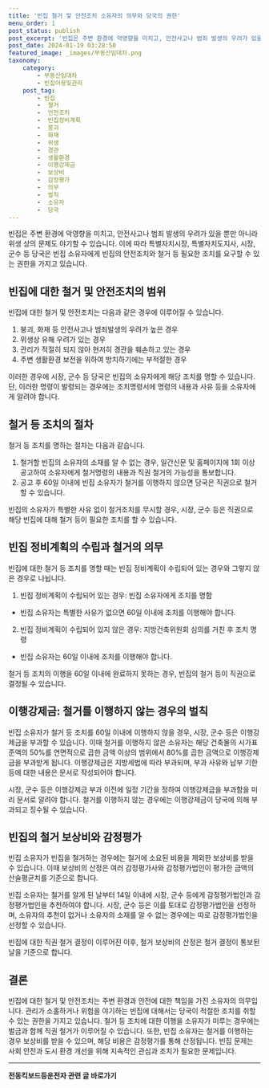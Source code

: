 ```yaml
---
title: '빈집 철거 및 안전조치 소유자의 의무와 당국의 권한'
menu_order: 1
post_status: publish
post_excerpt: '빈집은 주변 환경에 악영향을 미치고, 안전사고나 범죄 발생의 우려가 있을 뿐만 아니라 위생 상의 문제도 야기할 수 있습니다. 이에 따라 특별자치시장, 특별자치도지사, 시장, 군수 등 당국은 빈집 소유자에게 빈집의 안전조치와 철거 등 필요한 조치를 요구할 수 있는 권한을 가지고 있습니다.'
post_date: 2024-01-19 03:28:50
featured_image: _images/부동산임대차.png
taxonomy:
    category:
        - 부동산임대차
        - 빈집이용및관리
    post_tag:
        - 빈집
        -  철거
        -  안전조치
        -  빈집정비계획
        -  붕괴
        -  화재
        -  위생
        -  경관
        -  생활환경
        -  이행강제금
        -  보상비
        -  감정평가
        -  의무
        -  벌칙
        -  소유자
        -  당국
---
```



빈집은 주변 환경에 악영향을 미치고, 안전사고나 범죄 발생의 우려가 있을 뿐만 아니라 위생 상의 문제도 야기할 수 있습니다. 이에 따라 특별자치시장, 특별자치도지사, 시장, 군수 등 당국은 빈집 소유자에게 빈집의 안전조치와 철거 등 필요한 조치를 요구할 수 있는 권한을 가지고 있습니다.

## 빈집에 대한 철거 및 안전조치의 범위

빈집에 대한 철거 및 안전조치는 다음과 같은 경우에 이루어질 수 있습니다.

1. 붕괴, 화재 등 안전사고나 범죄발생의 우려가 높은 경우
2. 위생상 유해 우려가 있는 경우
3. 관리가 적절히 되지 않아 현저히 경관을 훼손하고 있는 경우
4. 주변 생활환경 보전을 위하여 방치하기에는 부적절한 경우

이러한 경우에 시장, 군수 등 당국은 빈집의 소유자에게 해당 조치를 명할 수 있습니다. 단, 이러한 명령이 발령되는 경우에는 조치명령서에 명령의 내용과 사유 등을 소유자에게 알려야 합니다.

## 철거 등 조치의 절차

철거 등 조치를 명하는 절차는 다음과 같습니다.

1. 철거할 빈집의 소유자의 소재를 알 수 없는 경우, 일간신문 및 홈페이지에 1회 이상 공고하여 소유자에게 철거명령의 내용과 직권 철거의 가능성을 통보합니다.
2. 공고 후 60일 이내에 빈집 소유자가 철거를 이행하지 않으면 당국은 직권으로 철거할 수 있습니다.

빈집의 소유자가 특별한 사유 없이 철거조치를 무시할 경우, 시장, 군수 등은 직권으로 해당 빈집에 대해 철거 등이 필요한 조치를 할 수 있습니다.

## 빈집 정비계획의 수립과 철거의 의무

빈집에 대한 철거 등 조치를 명할 때는 빈집 정비계획이 수립되어 있는 경우와 그렇지 않은 경우로 나뉩니다.

1. 빈집 정비계획이 수립되어 있는 경우: 빈집 소유자에게 조치를 명함
- 빈집 소유자는 특별한 사유가 없으면 60일 이내에 조치를 이행해야 합니다.

2. 빈집 정비계획이 수립되어 있지 않은 경우: 지방건축위원회 심의를 거친 후 조치 명령
- 빈집 소유자는 60일 이내에 조치를 이행해야 합니다.

철거 등 조치의 이행을 60일 이내에 완료하지 못하는 경우, 빈집의 철거 등이 직권으로 결정될 수 있습니다.

## 이행강제금: 철거를 이행하지 않는 경우의 벌칙

빈집 소유자가 철거 등 조치를 60일 이내에 이행하지 않을 경우, 시장, 군수 등은 이행강제금을 부과할 수 있습니다. 이때 철거를 이행하지 않은 소유자는 해당 건축물의 시가표준액의 50%를 연면적으로 곱한 금액 이상의 범위에서 80%를 곱한 금액으로 이행강제금을 부과받게 됩니다. 이행강제금은 지방세법에 따라 부과되며, 부과 사유와 납부 기한 등에 대한 내용은 문서로 작성되어야 합니다.

시장, 군수 등은 이행강제금 부과 이전에 일정 기간을 정하여 이행강제금을 부과함을 미리 문서로 알려야 합니다. 철거를 이행하지 않는 경우에는 이행강제금이 당국에 의해 부과되고 징수될 수 있습니다.

## 빈집의 철거 보상비와 감정평가

빈집 소유자가 빈집을 철거하는 경우에는 철거에 소요된 비용을 제외한 보상비를 받을 수 있습니다. 이때 보상비의 산정은 여러 감정평가사와 감정평가법인이 평가한 금액의 산술평균치를 기준으로 합니다.

빈집 소유자는 철거를 알게 된 날부터 14일 이내에 시장, 군수 등에게 감정평가법인과 감정평가법인을 추천하여야 합니다. 시장, 군수 등은 이를 토대로 감정평가법인을 선정하며, 소유자의 추천이 없거나 소유자의 소재를 알 수 없는 경우에는 따로 감정평가법인을 선정할 수 있습니다.

빈집에 대한 직권 철거 결정이 이루어진 이후, 철거 보상비의 산정은 철거 결정이 통보된 날을 기준으로 합니다.

## 결론

빈집에 대한 철거 및 안전조치는 주변 환경과 안전에 대한 책임을 가진 소유자의 의무입니다. 관리가 소홀하거나 위험을 야기하는 빈집에 대해서는 당국이 적절한 조치를 취할 수 있는 권한을 가지고 있습니다. 철거 등 조치에 대한 이행을 소유자가 미루는 경우에는 벌금과 함께 직권 철거가 이루어질 수 있습니다. 또한, 빈집 소유자는 철거를 이행하는 경우 보상비를 받을 수 있으며, 해당 비용은 감정평가를 통해 산정됩니다. 빈집 문제는 사회 안전과 도시 환경 개선을 위해 지속적인 관심과 조치가 필요한 문제입니다.
<!-- wp:separator -->
<hr class="wp-block-separator has-alpha-channel-opacity"/>
<!-- /wp:separator -->

<!-- wp:group {"backgroundColor":"base","layout":{"type":"constrained"}} -->
<div class="wp-block-group has-base-background-color has-background"><!-- wp:paragraph {"align":"center","fontSize":"medium"} -->
<p class="has-text-align-center has-large-font-size"><strong>전동킥보드등운전자 관련 글 바로가기</strong></p>
<!-- /wp:paragraph -->


<!-- wp:latest-posts
{"categories":[{"id":1824,"count":19,"description":"","link":"https://uknowlaw.com/category/%ec%a0%84%eb%8f%99%ed%82%a5%eb%b3%b4%eb%93%9c%eb%93%b1%ec%9a%b4%ec%a0%84%ec%9e%90/","name":"전동킥보드등운전자","slug":"전동킥보드등운전자","taxonomy":"category","parent":0,"meta":[],"_links":{"self":[{"href":"https://uknowlaw.com/wp-json/wp/v2/categories/1824"}],"collection":[{"href":"https://uknowlaw.com/wp-json/wp/v2/categories"}],"about":[{"href":"https://uknowlaw.com/wp-json/wp/v2/taxonomies/category"}],"wp:post_type":[{"href":"https://uknowlaw.com/wp-json/wp/v2/posts?categories=1824"}],"curies":[{"name":"wp","href":"https://api.w.org/{rel}","templated":true}]}}],"postsToShow":100,"excerptLength":28,"postLayout":"grid","columns":2,"featuredImageAlign":"left","featuredImageSizeSlug":"large","fontSize":"small"} /--></div>
<!-- /wp:group -->